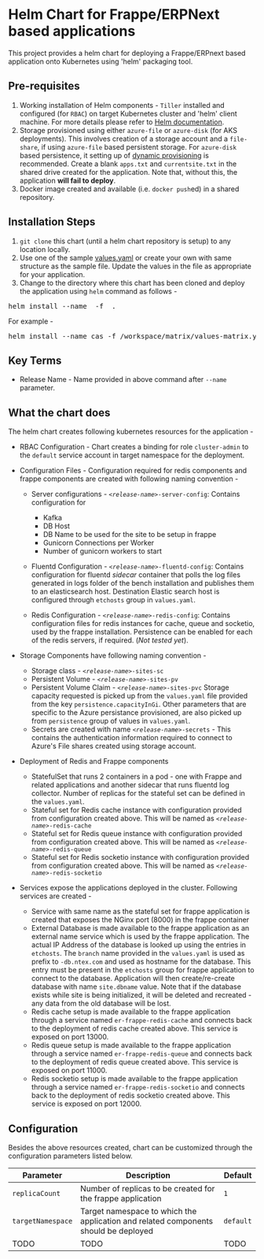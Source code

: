 # Helm Chart for Frappe/ERPNext based applications
This project provides a helm chart for deploying a Frappe/ERPnext based application onto Kubernetes using 'helm' packaging tool.

## Pre-requisites
1. Working installation of Helm components - `Tiller` installed and configured (for `RBAC`) on target Kubernetes cluster and 'helm' client machine. For more details please refer to [Helm documentation](https://helm.sh/docs/using_helm/#installing-helm).
2. Storage provisioned using either `azure-file` or `azure-disk` (for AKS deployments). This involves creation of a storage account and a `file-share`, if using `azure-file` based persistent storage. For `azure-disk` based persistence, it setting up of [dynamic provisioning](https://docs.microsoft.com/en-us/azure/aks/azure-disks-dynamic-pv) is recommended. Create a blank `apps.txt` and `currentsite.txt` in the shared drive created for the application. Note that, without this, the application __will fail to deploy__.
3. Docker image created and available (i.e. `docker push`ed) in a shared repository.

## Installation Steps
1. `git clone` this chart (until a helm chart repository is setup) to any location locally.
2. Use one of the sample [values.yaml](../values.yaml) or create your own with same structure as the sample file. Update the values in the file as appropriate for your application.
3. Change to the directory where this chart has been cloned and deploy the application using `helm` command as follows -
<pre>helm install --name <release name> -f <path to values.yaml> .</pre>
For example -
<pre>helm install --name cas -f /workspace/matrix/values-matrix.yaml .</pre>

## Key Terms
* Release Name - Name provided in above command after `--name` parameter.

## What the chart does
The helm chart creates following kubernetes resources for the application -
* RBAC Configuration - Chart creates a binding for role `cluster-admin` to the `default` service account in target namespace for the deployment.
* Configuration Files - Configuration required for redis components and frappe components are created with following naming convention -

    * Server configurations - <code>_&lt;release-name&gt;_-server-config</code>: Contains configuration for 
        
        * Kafka
        * DB Host
        * DB Name to be used for the site to be setup in frappe
        * Gunicorn Connections per Worker
        * Number of gunicorn workers to start
    * Fluentd Configuration - <code>_&lt;release-name&gt;_-fluentd-config</code>: Contains configuration for fluentd _sidecar_ container that polls the log files generated in logs folder of the bench installation and publishes them to an elasticsearch host. Destination Elastic search host is configured through `etchosts` group in `values.yaml`.
    * Redis Configuration - <code>_&lt;release-name&gt;_-redis-config</code>: Contains configuration files for redis instances for cache, queue and socketio, used by the frappe installation. Persistence can be enabled for each of the redis servers, if required. (_Not tested yet_).

* Storage Components have following naming convention -

    * Storage class - <code>_&lt;release-name&gt;_-sites-sc</code>
    * Persistent Volume - <code>_&lt;release-name&gt;_-sites-pv</code>
    * Persistent Volume Claim - <code>_&lt;release-name&gt;_-sites-pvc</code>
    Storage capacity requested is picked up from the `values.yaml` file provided from the key `persistence.capacityInGi`. Other parameters that are specific to the Azure persistance provisioned, are also picked up from `persistence` group of values in `values.yaml`.
    * Secrets are created with name  <code>_&lt;release-name&gt;_-secrets</code> - This contains the authentication information required to connect to Azure's File shares created using storage account.
    
* Deployment of Redis and Frappe components

    * StatefulSet that runs 2 containers in a pod - one with Frappe and related applications and another sidecar that runs fluentd log collector. Number of replicas for the stateful set can be defined in the `values.yaml`.
    * Stateful set for Redis cache instance with configuration provided from configuration created above. This will be named as <code>_&lt;release-name&gt;_-redis-cache</code>
    * Stateful set for Redis queue instance with configuration provided from configuration created above. This will be named as <code>_&lt;release-name&gt;_-redis-queue</code>
    * Stateful set for Redis socketio instance with configuration provided from configuration created above. This will be named as <code>_&lt;release-name&gt;_-redis-socketio</code> 

* Services expose the applications deployed in the cluster. Following services are created -

    * Service with same name as the stateful set for frappe application is created that exposes the NGinx port (8000) in the frappe container
    * External Database is made available to the frappe application as an external name service which is used by the frappe application. The actual IP Address of the database is looked up using the entries in `etchosts`. The `branch` name provided in the `values.yaml` is used as prefix to `-db.ntex.com` and used as hostname for the database. This entry must be present in the `etchosts` group for frappe application to connect to the database. Application will then create/re-create database with name `site.dbname` value. Note that if the database exists while site is being initialized, it will be deleted and recreated - any data from the old database will be lost.
    * Redis cache setup is made available to the frappe application through a service named `er-frappe-redis-cache` and connects back to the deployment of redis cache created above. This service is exposed on port 13000.
    * Redis queue setup is made available to the frappe application through a service named `er-frappe-redis-queue` and connects back to the deployment of redis queue created above. This service is exposed on port 11000.
    * Redis socketio  setup is made available to the frappe application through a service named `er-frappe-redis-socketio` and connects back to the deployment of redis socketio created above. This service is exposed on port 12000.

## Configuration
Besides the above resources created, chart can be customized through the configuration parameters listed below.

|Parameter|Description|Default|
|-------------------------------------------|-----------------------------------------------------|-------------------------------------------------------------------|
|`replicaCount`| Number of replicas to be created for the frappe application | `1`|
|`targetNamespace`| Target namespace to which the application and related components should be deployed | `default`|
| TODO | TODO | TODO |

